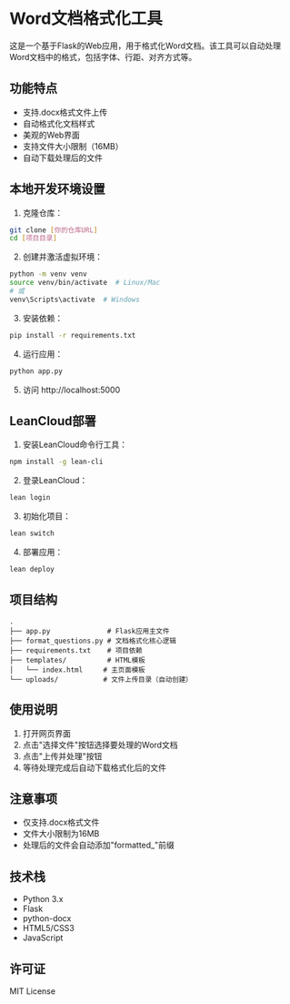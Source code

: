 # Word文档格式化工具

这是一个基于Flask的Web应用，用于格式化Word文档。该工具可以自动处理Word文档中的格式，包括字体、行距、对齐方式等。

## 功能特点

- 支持.docx格式文件上传
- 自动格式化文档样式
- 美观的Web界面
- 支持文件大小限制（16MB）
- 自动下载处理后的文件

## 本地开发环境设置

1. 克隆仓库：
```bash
git clone [你的仓库URL]
cd [项目目录]
```

2. 创建并激活虚拟环境：
```bash
python -m venv venv
source venv/bin/activate  # Linux/Mac
# 或
venv\Scripts\activate  # Windows
```

3. 安装依赖：
```bash
pip install -r requirements.txt
```

4. 运行应用：
```bash
python app.py
```

5. 访问 http://localhost:5000

## LeanCloud部署

1. 安装LeanCloud命令行工具：
```bash
npm install -g lean-cli
```

2. 登录LeanCloud：
```bash
lean login
```

3. 初始化项目：
```bash
lean switch
```

4. 部署应用：
```bash
lean deploy
```

## 项目结构

```
.
├── app.py              # Flask应用主文件
├── format_questions.py # 文档格式化核心逻辑
├── requirements.txt    # 项目依赖
├── templates/          # HTML模板
│   └── index.html     # 主页面模板
└── uploads/           # 文件上传目录（自动创建）
```

## 使用说明

1. 打开网页界面
2. 点击"选择文件"按钮选择要处理的Word文档
3. 点击"上传并处理"按钮
4. 等待处理完成后自动下载格式化后的文件

## 注意事项

- 仅支持.docx格式文件
- 文件大小限制为16MB
- 处理后的文件会自动添加"formatted_"前缀

## 技术栈

- Python 3.x
- Flask
- python-docx
- HTML5/CSS3
- JavaScript

## 许可证

MIT License 